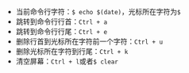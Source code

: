 
* 当前命令行字符：`$ echo $(date)`，光标所在字符为`$`
* 跳转到命令行行首：`Ctrl + a`
* 跳转到命令行行尾：`Ctrl + e`
* 删除行首到光标所在字符前一个字符：`Ctrl + u`
* 删除光标所在字符到行尾：`Ctrl + k`
* 清空屏幕：`Ctrl + l`或者`$ clear`
